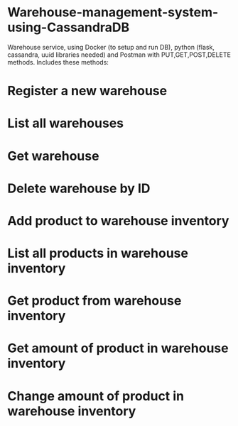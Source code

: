 # Warehouse-management-system-using-CassandraDB
Warehouse service, using Docker (to setup and run DB), python (flask, cassandra, uuid libraries needed) and Postman with PUT,GET,POST,DELETE methods.
Includes these methods:
# Register a new warehouse
# List all warehouses
# Get warehouse
# Delete warehouse by ID
# Add product to warehouse inventory
# List all products in warehouse inventory
# Get product from warehouse inventory
# Get amount of product in warehouse inventory
# Change amount of product in warehouse inventory
